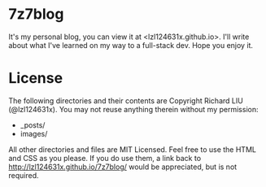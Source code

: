 # 7z7blog
It's my personal blog, you can view it at <lzl124631x.github.io>. I'll write about what I've learned on my way to a full-stack dev. Hope you enjoy it.

# License

The following directories and their contents are Copyright Richard LIU (@lzl124631x). You may not reuse anything therein without my permission:

* _posts/
* images/

All other directories and files are MIT Licensed. Feel free to use the HTML and CSS as you please. If you do use them, a link back to http://lzl124631x.github.io/7z7blog/ would be appreciated, but is not required.
